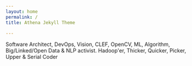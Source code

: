 ```yaml
---
layout: home
permalink: /
title: Athena Jekyll Theme

---
```

Software Architect, DevOps, Vision, CLEF, OpenCV, ML, Algorithm, Big/Linked/Open Data & NLP activist. Hadoop'er, Thicker, Quicker, Picker, Upper & Serial Coder
